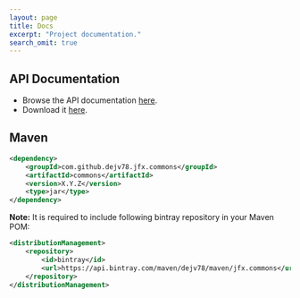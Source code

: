 ```yaml
---
layout: page
title: Docs
excerpt: "Project documentation."
search_omit: true
---
```


## API Documentation
* Browse the API documentation [here](/jfx.commons/apidocs/index.html).
* Download it [here](https://bintray.com/artifact/download/dejv78/maven/com/github/dejv78/jfx/commons/commons/1.0.1/commons-1.0.1-javadoc.jar).

## Maven

~~~ xml
<dependency>
    <groupId>com.github.dejv78.jfx.commons</groupId>
    <artifactId>commons</artifactId>
    <version>X.Y.Z</version>
    <type>jar</type>
</dependency>
~~~

__Note:__ It is required to include following bintray repository in your Maven POM:

~~~ xml
<distributionManagement>
    <repository>
        <id>bintray</id>
        <url>https://api.bintray.com/maven/dejv78/maven/jfx.commons</url>
    </repository>
</distributionManagement>
~~~
